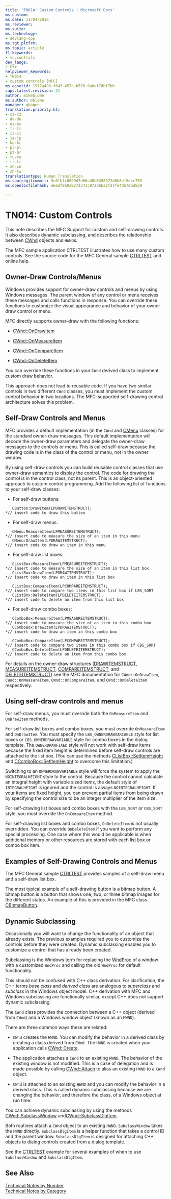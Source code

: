 ```yaml
---
title: 'TN014: Custom Controls | Microsoft Docs'
ms.custom: 
ms.date: 11/04/2016
ms.reviewer: 
ms.suite: 
ms.technology:
- devlang-cpp
ms.tgt_pltfrm: 
ms.topic: article
f1_keywords:
- vc.controls
dev_langs:
- C++
helpviewer_keywords:
- TN014
- custom controls [MFC]
ms.assetid: 1917a498-f643-457c-b570-9a0af7dbf7bb
caps.latest.revision: 21
author: mikeblome
ms.author: mblome
manager: ghogen
translation.priority.ht:
- cs-cz
- de-de
- es-es
- fr-fr
- it-it
- ja-jp
- ko-kr
- pl-pl
- pt-br
- ru-ru
- tr-tr
- zh-cn
- zh-tw
translationtype: Human Translation
ms.sourcegitcommit: 5c6fbfc8699d7d66c40b0458972d8b6ef0dcc705
ms.openlocfilehash: e6edf9a0a0272343c972d6b32f27fe4db70bd5b9

---
```

# TN014: Custom Controls
This note describes the MFC Support for custom and self-drawing controls. It also describes dynamic subclassing, and describes the relationship between [CWnd](../mfc/reference/cwnd-class.md) objects and `HWND`s.  
  
 The MFC sample application CTRLTEST illustrates how to use many custom controls. See the source code for the MFC General sample [CTRLTEST](../visual-cpp-samples.md) and online help.  
  
## Owner-Draw Controls/Menus  
 Windows provides support for owner-draw controls and menus by using Windows messages. The parent window of any control or menu receives these messages and calls functions in response. You can override these functions to customize the visual appearance and behavior of your owner-draw control or menu.  
  
 MFC directly supports owner-draw with the following functions:  
  
- [CWnd::OnDrawItem](../mfc/reference/cwnd-class.md#cwnd__ondrawitem)  
  
- [CWnd::OnMeasureItem](../mfc/reference/cwnd-class.md#cwnd__onmeasureitem)  
  
- [CWnd::OnCompareItem](../mfc/reference/cwnd-class.md#cwnd__oncompareitem)  
  
- [CWnd::OnDeleteItem](../mfc/reference/cwnd-class.md#cwnd__ondeleteitem)  
  
 You can override these functions in your `CWnd` derived class to implement custom draw behavior.  
  
 This approach does not lead to reusable code. If you have two similar controls in two different `CWnd` classes, you must implement the custom control behavior in two locations. The MFC-supported self-drawing control architecture solves this problem.  
  
## Self-Draw Controls and Menus  
 MFC provides a default implementation (in the `CWnd` and [CMenu](../mfc/reference/cmenu-class.md) classes) for the standard owner-draw messages. This default implementation will decode the owner-draw parameters and delegate the owner-draw messages to the controls or menu. This is called self-draw because the drawing code is in the class of the control or menu, not in the owner window.  
  
 By using self-draw controls you can build reusable control classes that use owner-draw semantics to display the control. The code for drawing the control is in the control class, not its parent. This is an object-oriented approach to custom control programming. Add the following list of functions to your self-draw classes:  
  
-   For self-draw buttons:  
  
 ```  
    CButton:DrawItem(LPDRAWITEMSTRUCT);
*// insert code to draw this button  
 ```  
  
-   For self-draw menus:  
  
 ```  
    CMenu:MeasureItem(LPMEASUREITEMSTRUCT);
*// insert code to measure the size of an item in this menu  
    CMenu:DrawItem(LPDRAWITEMSTRUCT);
*// insert code to draw an item in this menu  
 ```  
  
-   For self-draw list boxes:  
  
 ```  
    CListBox:MeasureItem(LPMEASUREITEMSTRUCT);
*// insert code to measure the size of an item in this list box  
    CListBox:DrawItem(LPDRAWITEMSTRUCT);
*// insert code to draw an item in this list box  
 
    CListBox:CompareItem(LPCOMPAREITEMSTRUCT);
*// insert code to compare two items in this list box if LBS_SORT  
    CListBox:DeleteItem(LPDELETEITEMSTRUCT);
*// insert code to delete an item from this list box  
 ```  
  
-   For self-draw combo boxes:  
  
 ```  
    CComboBox:MeasureItem(LPMEASUREITEMSTRUCT);
*// insert code to measure the size of an item in this combo box  
    CComboBox:DrawItem(LPDRAWITEMSTRUCT);
*// insert code to draw an item in this combo box  
 
    CComboBox:CompareItem(LPCOMPAREITEMSTRUCT);
*// insert code to compare two items in this combo box if CBS_SORT  
    CComboBox:DeleteItem(LPDELETEITEMSTRUCT);
*// insert code to delete an item from this combo box  
 ```  
  
 For details on the owner-draw structures ([DRAWITEMSTRUCT](../mfc/reference/drawitemstruct-structure.md), [MEASUREITEMSTRUCT](../mfc/reference/measureitemstruct-structure.md), [COMPAREITEMSTRUCT](../mfc/reference/compareitemstruct-structure.md), and [DELETEITEMSTRUCT](../mfc/reference/deleteitemstruct-structure.md)) see the MFC documentation for `CWnd::OnDrawItem`, `CWnd::OnMeasureItem`, `CWnd::OnCompareItem`, and `CWnd::OnDeleteItem` respectively.  
  
## Using self-draw controls and menus  
 For self-draw menus, you must override both the `OnMeasureItem` and `OnDrawItem` methods.  
  
 For self-draw list boxes and combo boxes, you must override `OnMeasureItem` and `OnDrawItem`. You must specify the `LBS_OWNERDRAWVARIABLE` style for list boxes or `CBS_OWNERDRAWVARIABLE` style for combo boxes in the dialog template. The `OWNERDRAWFIXED` style will not work with self-draw items because the fixed item height is determined before self-draw controls are attached to the list box. (You can use the methods [CListBox::SetItemHeight](../mfc/reference/clistbox-class.md#clistbox__setitemheight) and [CComboBox::SetItemHeight](../mfc/reference/ccombobox-class.md#ccombobox__setitemheight) to overcome this limitation.)  
  
 Switching to an `OWNERDRAWVARIABLE` style will force the system to apply the `NOINTEGRALHEIGHT` style to the control. Because the control cannot calculate an integral height with variable sized items, the default style of `INTEGRALHEIGHT` is ignored and the control is always `NOINTEGRALHEIGHT`. If your items are fixed height, you can prevent partial items from being drawn by specifying the control size to be an integer multiplier of the item size.  
  
 For self-drawing list boxes and combo boxes with the `LBS_SORT` or `CBS_SORT` style, you must override the `OnCompareItem` method.  
  
 For self-drawing list boxes and combo boxes, `OnDeleteItem` is not usually overridden. You can override `OnDeleteItem` if you want to perform any special processing. One case where this would be applicable is when additional memory or other resources are stored with each list box or combo box item.  
  
## Examples of Self-Drawing Controls and Menus  
 The MFC General sample [CTRLTEST](../visual-cpp-samples.md) provides samples of a self-draw menu and a self-draw list box.  
  
 The most typical example of a self-drawing button is a bitmap button. A bitmap button is a button that shows one, two, or three bitmap images for the different states. An example of this is provided in the MFC class [CBitmapButton](../mfc/reference/cbitmapbutton-class.md).  
  
## Dynamic Subclassing  
 Occasionally you will want to change the functionality of an object that already exists. The previous examples required you to customize the controls before they were created. Dynamic subclassing enables you to customize a control that has already been created.  
  
 Subclassing is the Windows term for replacing the [WndProc](http://msdn.microsoft.com/en-us/94ba8ffa-3c36-46d4-ac74-9bd10b1ffd26) of a window with a customized `WndProc` and calling the old `WndProc` for default functionality.  
  
 This should not be confused with C++ class derivation. For clarification, the C++ terms *base class* and *derived class* are analogous to *superclass* and *subclass* in the Windows object model. C++ derivation with MFC and Windows subclassing are functionally similar, except C++ does not support dynamic subclassing.  
  
 The `CWnd` class provides the connection between a C++ object (derived from `CWnd`) and a Windows window object (known as an `HWND`).  
  
 There are three common ways these are related:  
  
- `CWnd` creates the `HWND`. You can modify the behavior in a derived class by creating a class derived from `CWnd`. The `HWND` is created when your application calls [CWnd::Create](../mfc/reference/cwnd-class.md#cwnd__create).  
  
-   The application attaches a `CWnd` to an existing `HWND`. The behavior of the existing window is not modified. This is a case of delegation and is made possible by calling [CWnd::Attach](../mfc/reference/cwnd-class.md#cwnd__attach) to alias an existing `HWND` to a `CWnd` object.  
  
- `CWnd` is attached to an existing `HWND` and you can modify the behavior in a derived class. This is called dynamic subclassing because we are changing the behavior, and therefore the class, of a Windows object at run time.  
  
 You can achieve dynamic subclassing by using the methods [CWnd::SubclassWindow](../mfc/reference/cwnd-class.md#cwnd__subclasswindow) and[CWnd::SubclassDlgItem](../mfc/reference/cwnd-class.md#cwnd__subclassdlgitem).  
  
 Both routines attach a `CWnd` object to an existing `HWND`. `SubclassWindow` takes the `HWND` directly. `SubclassDlgItem` is a helper function that takes a control ID and the parent window. `SubclassDlgItem` is designed for attaching C++ objects to dialog controls created from a dialog template.  
  
 See the [CTRLTEST](../visual-cpp-samples.md) example for several examples of when to use `SubclassWindow` and `SubclassDlgItem`.  
  
## See Also  
 [Technical Notes by Number](../mfc/technical-notes-by-number.md)   
 [Technical Notes by Category](../mfc/technical-notes-by-category.md)




<!--HONumber=Jan17_HO1-->


